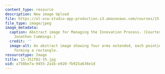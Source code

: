 ```yaml
---
content_type: resource
description: New image Upload
file: https://ol-ocw-studio-app-production.s3.amazonaws.com/courses/15-351-managing-the-innovation-process-fall-2002/a758be7a94552a1be920fb925a636e1d_15-351f02-th.jpg
file_type: image/jpeg
image_metadata:
  caption: Abstract image for Managing the Innovation Process. (Courtesy of Prof.
    Jonathon Cummings.)
  credit: ''
  image-alt: An abstract image showing four arms extended, each pointing at the next,
    forming a rectangle.
resourcetype: Image
title: 15-351f02-th.jpg
uid: a758be7a-9455-2a1b-e920-fb925a636e1d
---
```

